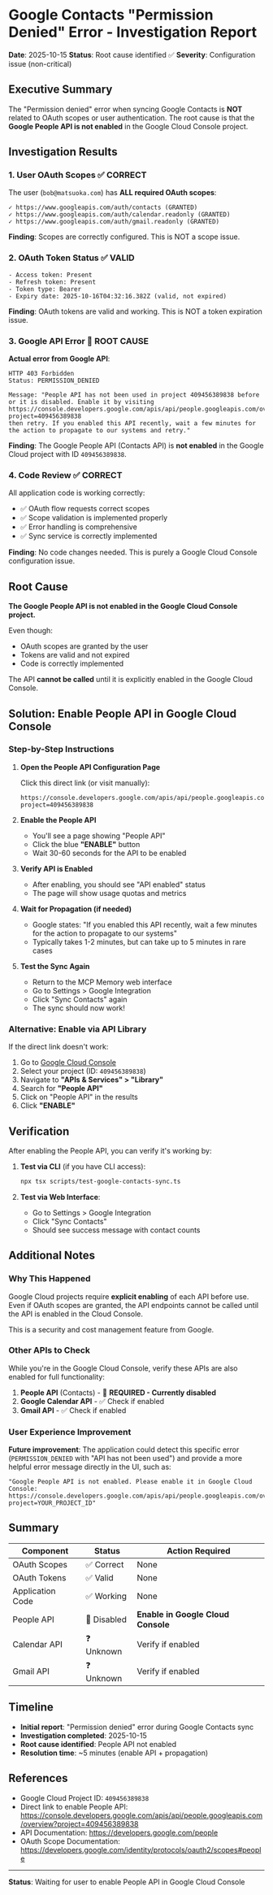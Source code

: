 # Google Contacts "Permission Denied" Error - Investigation Report

**Date**: 2025-10-15
**Status**: Root cause identified ✅
**Severity**: Configuration issue (non-critical)

## Executive Summary

The "Permission denied" error when syncing Google Contacts is **NOT** related to OAuth scopes or user authentication. The root cause is that the **Google People API is not enabled** in the Google Cloud Console project.

## Investigation Results

### 1. User OAuth Scopes ✅ CORRECT

The user (`bob@matsuoka.com`) has **ALL required OAuth scopes**:

```
✓ https://www.googleapis.com/auth/contacts (GRANTED)
✓ https://www.googleapis.com/auth/calendar.readonly (GRANTED)
✓ https://www.googleapis.com/auth/gmail.readonly (GRANTED)
```

**Finding**: Scopes are correctly configured. This is NOT a scope issue.

### 2. OAuth Token Status ✅ VALID

```
- Access token: Present
- Refresh token: Present
- Token type: Bearer
- Expiry date: 2025-10-16T04:32:16.382Z (valid, not expired)
```

**Finding**: OAuth tokens are valid and working. This is NOT a token expiration issue.

### 3. Google API Error 🔴 ROOT CAUSE

**Actual error from Google API**:

```
HTTP 403 Forbidden
Status: PERMISSION_DENIED

Message: "People API has not been used in project 409456389838 before
or it is disabled. Enable it by visiting
https://console.developers.google.com/apis/api/people.googleapis.com/overview?project=409456389838
then retry. If you enabled this API recently, wait a few minutes for
the action to propagate to our systems and retry."
```

**Finding**: The Google People API (Contacts API) is **not enabled** in the Google Cloud project with ID `409456389838`.

### 4. Code Review ✅ CORRECT

All application code is working correctly:

- ✅ OAuth flow requests correct scopes
- ✅ Scope validation is implemented properly
- ✅ Error handling is comprehensive
- ✅ Sync service is correctly implemented

**Finding**: No code changes needed. This is purely a Google Cloud Console configuration issue.

## Root Cause

**The Google People API is not enabled in the Google Cloud Console project.**

Even though:
- OAuth scopes are granted by the user
- Tokens are valid and not expired
- Code is correctly implemented

The API **cannot be called** until it is explicitly enabled in the Google Cloud Console.

## Solution: Enable People API in Google Cloud Console

### Step-by-Step Instructions

1. **Open the People API Configuration Page**

   Click this direct link (or visit manually):
   ```
   https://console.developers.google.com/apis/api/people.googleapis.com/overview?project=409456389838
   ```

2. **Enable the People API**

   - You'll see a page showing "People API"
   - Click the blue **"ENABLE"** button
   - Wait 30-60 seconds for the API to be enabled

3. **Verify API is Enabled**

   - After enabling, you should see "API enabled" status
   - The page will show usage quotas and metrics

4. **Wait for Propagation (if needed)**

   - Google states: "If you enabled this API recently, wait a few minutes for the action to propagate to our systems"
   - Typically takes 1-2 minutes, but can take up to 5 minutes in rare cases

5. **Test the Sync Again**

   - Return to the MCP Memory web interface
   - Go to Settings > Google Integration
   - Click "Sync Contacts" again
   - The sync should now work!

### Alternative: Enable via API Library

If the direct link doesn't work:

1. Go to [Google Cloud Console](https://console.cloud.google.com/)
2. Select your project (ID: `409456389838`)
3. Navigate to **"APIs & Services" > "Library"**
4. Search for **"People API"**
5. Click on "People API" in the results
6. Click **"ENABLE"**

## Verification

After enabling the People API, you can verify it's working by:

1. **Test via CLI** (if you have CLI access):
   ```bash
   npx tsx scripts/test-google-contacts-sync.ts
   ```

2. **Test via Web Interface**:
   - Go to Settings > Google Integration
   - Click "Sync Contacts"
   - Should see success message with contact counts

## Additional Notes

### Why This Happened

Google Cloud projects require **explicit enabling** of each API before use. Even if OAuth scopes are granted, the API endpoints cannot be called until the API is enabled in the Cloud Console.

This is a security and cost management feature from Google.

### Other APIs to Check

While you're in the Google Cloud Console, verify these APIs are also enabled for full functionality:

1. **People API** (Contacts) - 🔴 **REQUIRED - Currently disabled**
2. **Google Calendar API** - ✅ Check if enabled
3. **Gmail API** - ✅ Check if enabled

### User Experience Improvement

**Future improvement**: The application could detect this specific error (`PERMISSION_DENIED` with "API has not been used") and provide a more helpful error message directly in the UI, such as:

```
"Google People API is not enabled. Please enable it in Google Cloud Console:
https://console.developers.google.com/apis/api/people.googleapis.com/overview?project=YOUR_PROJECT_ID"
```

## Summary

| Component | Status | Action Required |
|-----------|--------|-----------------|
| OAuth Scopes | ✅ Correct | None |
| OAuth Tokens | ✅ Valid | None |
| Application Code | ✅ Working | None |
| People API | 🔴 Disabled | **Enable in Google Cloud Console** |
| Calendar API | ❓ Unknown | Verify if enabled |
| Gmail API | ❓ Unknown | Verify if enabled |

## Timeline

- **Initial report**: "Permission denied" error during Google Contacts sync
- **Investigation completed**: 2025-10-15
- **Root cause identified**: People API not enabled
- **Resolution time**: ~5 minutes (enable API + propagation)

## References

- Google Cloud Project ID: `409456389838`
- Direct link to enable People API: https://console.developers.google.com/apis/api/people.googleapis.com/overview?project=409456389838
- API Documentation: https://developers.google.com/people
- OAuth Scope Documentation: https://developers.google.com/identity/protocols/oauth2/scopes#people

---

**Status**: Waiting for user to enable People API in Google Cloud Console
